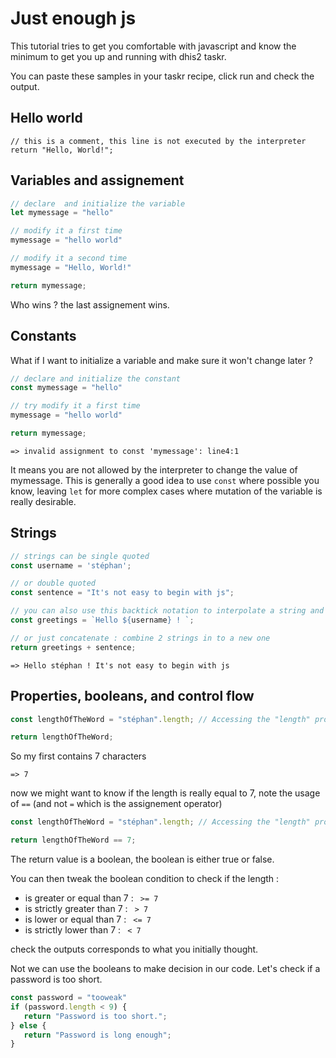# Just enough js

This tutorial tries to get you comfortable with javascript and know the minimum to get you up and running with dhis2 taskr.

You can paste these samples in your taskr recipe, click run and check the output.

## Hello world

```
// this is a comment, this line is not executed by the interpreter
return "Hello, World!";

```

## Variables and assignement


```js
// declare  and initialize the variable
let mymessage = "hello"

// modify it a first time
mymessage = "hello world"

// modify it a second time
mymessage = "Hello, World!"

return mymessage;

```

Who wins ? the last assignement wins.


## Constants

What if I want to initialize a variable and make sure it won't change later ?

```js
// declare and initialize the constant
const mymessage = "hello"

// try modify it a first time
mymessage = "hello world"

return mymessage;

```

```
=> invalid assignment to const 'mymessage': line4:1
```

It means you are not allowed by the interpreter to change the value of mymessage.
This is generally  a good idea to use `const` where possible you know, leaving `let` for more complex cases where mutation of the variable is really desirable.



## Strings

```js
// strings can be single quoted
const username = 'stéphan';

// or double quoted
const sentence = "It's not easy to begin with js";

// you can also use this backtick notation to interpolate a string and inject the value of the constant username into it
const greetings = `Hello ${username} ! `;

// or just concatenate : combine 2 strings in to a new one
return greetings + sentence;

```

`
=> Hello stéphan ! It's not easy to begin with js
`

## Properties, booleans, and control flow

```js
const lengthOfTheWord = "stéphan".length; // Accessing the "length" property of a string

return lengthOfTheWord;

```
So my first contains 7 characters 

`
=> 7
`

now we might want to know if the length is really equal to 7, note the usage of `==` (and not `=` which is the assignement operator) 

```js
const lengthOfTheWord = "stéphan".length; // Accessing the "length" property of a string

return lengthOfTheWord == 7;
```

The return value is a boolean, the boolean is either true or false.

You can then tweak the boolean condition to check if the length :

 * is greater or equal than 7 : ` >= 7`
 * is strictly greater than 7 : ` > 7`
 * is lower or equal than 7 : ` <= 7`
 * is strictly lower than 7 : ` < 7`
 
 check the outputs corresponds to what you initially thought.
 
 Not we can use the booleans to make decision in our code. 
 Let's check if a password is too short.
 
 ```js
 const password = "tooweak"
 if (password.length < 9) {
    return "Password is too short.";
 } else {
    return "Password is long enough";
 }
 ```
